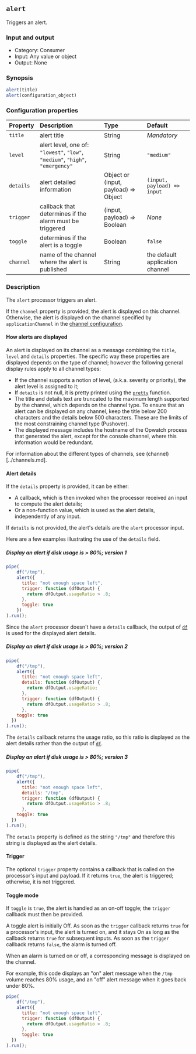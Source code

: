 ## `alert`

Triggers an alert.

### Input and output

* Category: Consumer
* Input: Any value or object
* Output: None

### Synopsis

```js
alert(title)
alert(configuration_object)
```

### Configuration properties

| Property | Description | Type | Default |
| :--- | :--- | :--- | :--- |
| `title` | alert title | String | *Mandatory* | 
| `level` | alert level, one of: `"lowest"`, `"low"`, `"medium"`, `"high"`, `"emergency"`  | String | `"medium"` |
| `details` | alert detailed information | Object or (input, payload) => Object | `(input, payload) => input` | 
| `trigger` | callback that determines if the alarm must be triggered | (input, payload) => Boolean | *None* |
| `toggle` | determines if the alert is a toggle | Boolean | `false` |
| `channel` | name of the channel where the alert is published | String | the default application channel |

### Description

The `alert` processor triggers an alert.

If the `channel` property is provided, the alert is displayed on this channel. Otherwise, the alert is displayed on the 
channel specified by `applicationChannel` in the [channel configuration](../channels.md).

#### How alerts are displayed

An alert is displayed on its channel as a message combining the `title`, `level` and `details` 
properties. The specific way these properties are displayed depends on the type of channel; however the following 
general display rules apply to all channel types:

* If the channel supports a notion of level, (a.k.a. severity or priority), the alert level is assigned to it; 
* If `details` is not null, it is pretty printed using the [`pretty`](programming.md) function.
* The title and details text are truncated to the maximum length supported by the channel, which depends on
  the channel type. To ensure that an alert can be displayed on any channel, keep the title below 200 characters and the 
  details below 500 characters. These are the limits of the most constraining channel type (Pushover). 
* The displayed message includes the hostname of the Opwatch process that generated the alert, except for the 
  console channel, where this information would be redundant.

For information about the different types of channels, see (channel)[../channels.md].

#### Alert details

If the `details` property is provided, it can be either:

* A callback, which is then invoked when the processor received an input to compute the alert details;
* Or a non-function value, which is used as the alert details, independently of any input.

If `details` is not provided, the alert's details are the `alert` processor input.

Here are a few examples illustrating the use of the `details` field. 

<!-- example-begin -->
##### Display an alert if disk usage is > 80%; version 1

```js
pipe(
	df("/tmp"), 
	alert({
	  title: "not enough space left",
	  trigger: function (dfOutput) { 
	  	return dfOutput.usageRatio > .8; 
	  },
	  toggle: true
	})
).run();
```

Since the `alert` processor doesn't have a `details` callback, the output of [`df`](df.md) is used for the displayed
alert details.
<!-- example-end -->
 
<!-- example-begin -->
##### Display an alert if disk usage is > 80%; version 2

```js
pipe(
	df("/tmp"), 
	alert({
	  title: "not enough space left",
	  details: function (dfOutput) { 
	  	return dfOutput.usageRatio; 
	  },
	  trigger: function (dfOutput) { 
	  	return dfOutput.usageRatio > .8; 
	  },
    toggle: true
  })
).run();
```
The `details` callback returns the usage ratio, so this ratio is displayed as the alert details rather than the
output of [`df`](df.md).
<!-- example-end -->

<!-- example-begin -->
##### Display an alert if disk usage is > 80%; version 3

```js
pipe(
	df("/tmp"), 
	alert({
	  title: "not enough space left",
	  details: "/tmp",
	  trigger: function (dfOutput) {
	  	return dfOutput.usageRatio > .8; 
	  },
    toggle: true
  })
).run();
```

The `details` property is defined as the string `"/tmp"` and therefore this string is displayed as the alert details.
<!-- example-end -->


#### Trigger

The optional `trigger` property contains a callback that is called on the processor's input and payload. If it
returns `true`, the alert is triggered; otherwise, it is not triggered.

#### Toggle mode

If `toggle` is `true`, the alert is handled as an on-off toggle; the `trigger` callback must then be provided.

A toggle alert is initially Off. As soon as the `trigger` callback returns `true` for a processor's input, the alert 
is turned on, and it stays On as long as the callback returns `true` for subsequent inputs. As soon as the 
`trigger` callback returns `false`, the alarm is turned off.

When an alarm is turned on or off, a corresponding message is displayed on the channel.

For example, this code displays an "on" alert message when the `/tmp` volume reaches 80% usage, and an "off"
alert message when it goes back under 80%.

```js
pipe(
	df("/tmp"), 
	alert({
	  title: "not enough space left",
	  trigger: function (dfOutput) { 
	  	return dfOutput.usageRatio > .8; 
	  },
	  toggle: true
  })
).run();
```
